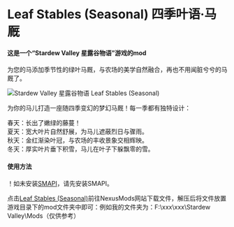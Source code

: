# Leaf Stables (Seasonal) 四季叶语·马厩

#### 这是一个“Stardew Valley 星露谷物语”游戏的mod

为您的马添加季节性的绿叶马厩，与农场的美学自然融合，再也不用闻脏兮兮的马厩了。

![Stardew Valley 星露谷物语 Leaf Stables (Seasonal)](https://picserver.duoyu.link/picfile/image/202504/03-1743620009747.png "Stardew Valley 星露谷物语 Leaf Stables (Seasonal)")

为你的马儿打造一座随四季变幻的梦幻马厩！每一季都有独特设计：

春天：长出了嫩绿的藤蔓！<br/>
夏天：宽大叶片自然舒展，为马儿遮蔽烈日与骤雨。<br/>
秋天：金红渐染叶冠，与农场的丰收景象交相辉映。<br/>
冬天：厚实叶片垂下积雪，马儿在叶子下躲飘零的雪。

#### 使用方法
！如未安装[SMAPI](https://zh.stardewvalleywiki.com/%E6%A8%A1%E7%BB%84:%E4%BD%BF%E7%94%A8%E6%8C%87%E5%8D%97/%E5%85%A5%E9%97%A8)，请先安装SMAPI。

点击[Leaf Stables (Seasonal)](https://www.nexusmods.com/stardewvalley/mods/32857)前往NexusMods网站下载文件，解压后将文件放置游戏目录下的mod文件夹中即可：例如我的文件夹为：F:\xxx\xxx\Stardew Valley\Mods（仅供参考）